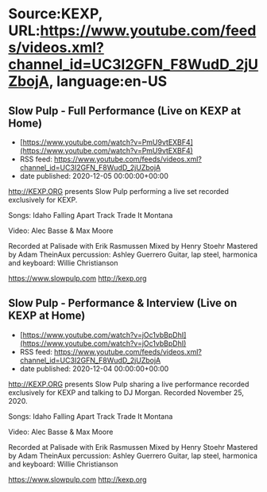 # Source:KEXP, URL:https://www.youtube.com/feeds/videos.xml?channel_id=UC3I2GFN_F8WudD_2jUZbojA, language:en-US

## Slow Pulp - Full Performance (Live on KEXP at Home)
 - [https://www.youtube.com/watch?v=PmU9vtEXBF4](https://www.youtube.com/watch?v=PmU9vtEXBF4)
 - RSS feed: https://www.youtube.com/feeds/videos.xml?channel_id=UC3I2GFN_F8WudD_2jUZbojA
 - date published: 2020-12-05 00:00:00+00:00

http://KEXP.ORG presents Slow Pulp performing a live set recorded exclusively for KEXP.

Songs:
Idaho
Falling Apart
Track
Trade It
Montana

Video: Alec Basse & Max Moore

Recorded at Palisade with Erik Rasmussen
Mixed by Henry Stoehr
Mastered by Adam TheinAux percussion: Ashley Guerrero
Guitar, lap steel, harmonica and keyboard: Willie Christianson

https://www.slowpulp.com
http://kexp.org

## Slow Pulp - Performance & Interview (Live on KEXP at Home)
 - [https://www.youtube.com/watch?v=jOc1vbBpDhI](https://www.youtube.com/watch?v=jOc1vbBpDhI)
 - RSS feed: https://www.youtube.com/feeds/videos.xml?channel_id=UC3I2GFN_F8WudD_2jUZbojA
 - date published: 2020-12-04 00:00:00+00:00

http://KEXP.ORG presents Slow Pulp sharing a live performance recorded exclusively for KEXP and talking to DJ Morgan. Recorded November 25, 2020.

Songs:
Idaho
Falling Apart
Track
Trade It
Montana

Video: Alec Basse & Max Moore

Recorded at Palisade with Erik Rasmussen
Mixed by Henry Stoehr
Mastered by Adam TheinAux percussion: Ashley Guerrero
Guitar, lap steel, harmonica and keyboard: Willie Christianson

https://www.slowpulp.com
http://kexp.org

